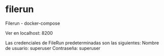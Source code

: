 # filerun
Filerun - docker-compose

Ver en localhost: 8200

Las credenciales de FileRun predeterminadas son las siguientes:
Nombre de usuario: superuser
Contraseña: superuser  
